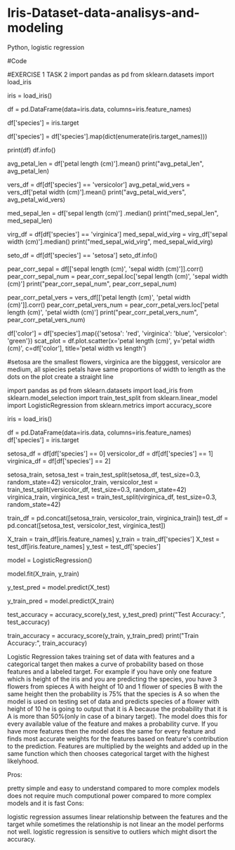 # Iris-Dataset-data-analisys-and-modeling
Python, logistic regression

#Code 

#EXERCISE 1 TASK 2
import pandas as pd
from sklearn.datasets import load_iris


iris = load_iris()


df = pd.DataFrame(data=iris.data, columns=iris.feature_names)


df['species'] = iris.target


df['species'] = df['species'].map(dict(enumerate(iris.target_names)))


print(df)
df.info()


avg_petal_len = df['petal length (cm)'].mean()
print("avg_petal_len", avg_petal_len)


vers_df = df[df['species'] == 'versicolor']
avg_petal_wid_vers = vers_df['petal width (cm)'].mean()
print("avg_petal_wid_vers", avg_petal_wid_vers)


med_sepal_len = df['sepal length (cm)'] .median()
print("med_sepal_len", med_sepal_len)


virg_df = df[df['species'] == 'virginica']
med_sepal_wid_virg = virg_df['sepal width (cm)'].median()
print("med_sepal_wid_virg", med_sepal_wid_virg)


seto_df = df[df['species'] == 'setosa']
seto_df.info()


pear_corr_sepal = df[['sepal length (cm)', 'sepal width (cm)']].corr()
pear_corr_sepal_num = pear_corr_sepal.loc['sepal length (cm)', 'sepal width (cm)']
print("pear_corr_sepal_num", pear_corr_sepal_num)


pear_corr_petal_vers = vers_df[['petal length (cm)', 'petal width (cm)']].corr()
pear_corr_petal_vers_num = pear_corr_petal_vers.loc['petal length (cm)', 'petal width (cm)']
print("pear_corr_petal_vers_num", pear_corr_petal_vers_num)


df['color'] = df['species'].map({'setosa': 'red', 'virginica': 'blue', 'versicolor': 'green'})
scat_plot = df.plot.scatter(x='petal length (cm)', y='petal width (cm)', c=df['color'], title='petal width vs length')

#setosa are the smallest flowers, virginica are the bigggest, versicolor are medium, all spiecies petals have same proportions of width to length as the dots on the plot create a straight line

import pandas as pd
from sklearn.datasets import load_iris
from sklearn.model_selection import train_test_split
from sklearn.linear_model import LogisticRegression
from sklearn.metrics import accuracy_score

iris = load_iris()

df = pd.DataFrame(data=iris.data, columns=iris.feature_names)
df['species'] = iris.target

setosa_df = df[df['species'] == 0]
versicolor_df = df[df['species'] == 1]
virginica_df = df[df['species'] == 2]

setosa_train, setosa_test = train_test_split(setosa_df, test_size=0.3, random_state=42)
versicolor_train, versicolor_test = train_test_split(versicolor_df, test_size=0.3, random_state=42)
virginica_train, virginica_test = train_test_split(virginica_df, test_size=0.3, random_state=42)

train_df = pd.concat([setosa_train, versicolor_train, virginica_train])
test_df = pd.concat([setosa_test, versicolor_test, virginica_test])

X_train = train_df[iris.feature_names]
y_train = train_df['species']
X_test = test_df[iris.feature_names]
y_test = test_df['species']

model = LogisticRegression()

model.fit(X_train, y_train)

y_test_pred = model.predict(X_test)

y_train_pred = model.predict(X_train)

test_accuracy = accuracy_score(y_test, y_test_pred)
print("Test Accuracy:", test_accuracy)

train_accuracy = accuracy_score(y_train, y_train_pred)
print("Train Accuracy:", train_accuracy)

Logistic Regression takes training set of data with features and a categorical target then makes a curve of probability based on those features and a labeled target. For example if you have only one feature which is height of the iris and you are predicting the species, you have 3 flowers from spieces A with height of 10 and 1 flower of species B with the same height then the probability is 75% that the species is A so when the model is used on testing set of data and predicts species of a flower with height of 10 he is going to output that it is A because the probability that it is A is more than 50%(only in case of a binary target). The model does this for every available value of the feature and makes a probability curve. If you have more features then the model does the same for every feature and finds most accurate weights for the features based on feature's contribution to the prediction. Features are multiplied by the weights and added up in the same function which then chooses categorical target with the highest likelyhood.

Pros:

pretty simple and easy to understand compared to more complex models
does not require much computional power compared to more complex models and it is fast
Cons:

logistic regression assumes linear relationship between the features and the target while sometimes the relationship is not linear an the model performs not well.
logistic regression is sensitive to outliers which might disort the accuracy.
